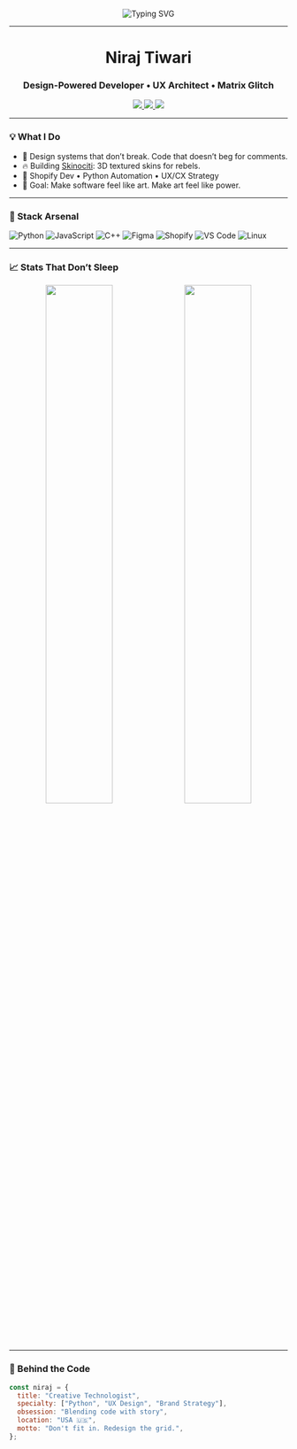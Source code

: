 <!-- Animated code typing effect -->
<p align="center">
  <img src="https://readme-typing-svg.demolab.com?font=Fira+Code&weight=700&size=22&pause=1000&color=36BCF7&center=true&vCenter=true&width=500&lines=Hello+World!;I'm+Niraj+Tiwari.;UX%2FUI+Designer+%2B+Python+Engineer.;Designing+code.+Coding+design.;Let's+break+the+template." alt="Typing SVG" />
</p>

---

<h1 align="center">Niraj Tiwari</h1>
<h3 align="center">Design-Powered Developer • UX Architect • Matrix Glitch</h3>

<p align="center">
  <a href="https://twitter.com/tniraj56" target="_blank">
    <img src="https://img.shields.io/twitter/follow/tniraj56?logo=twitter&style=for-the-badge" />
  </a>
  <a href="https://linkedin.com/in/tniraj" target="_blank">
    <img src="https://img.shields.io/badge/LinkedIn-Let's%20Connect-blue?style=for-the-badge&logo=linkedin" />
  </a>
  <img src="https://komarev.com/ghpvc/?username=niraj56&label=Profile%20Views&color=lightgray&style=flat" />
</p>

---

### 💡 What I Do

- 🔧 Design systems that don’t break. Code that doesn’t beg for comments.
- 🔥 Building [Skinociti](https://skinociti.com): 3D textured skins for rebels.
- 🤖 Shopify Dev • Python Automation • UX/CX Strategy
- 🎯 Goal: Make software feel like art. Make art feel like power.

---

### 🧰 Stack Arsenal

![Python](https://img.shields.io/badge/-Python-111?style=flat&logo=python)
![JavaScript](https://img.shields.io/badge/-JavaScript-111?style=flat&logo=javascript)
![C++](https://img.shields.io/badge/-C++-111?style=flat&logo=c%2b%2b)
![Figma](https://img.shields.io/badge/-Figma-111?style=flat&logo=figma)
![Shopify](https://img.shields.io/badge/-Shopify-111?style=flat&logo=shopify)
![VS Code](https://img.shields.io/badge/-VS%20Code-111?style=flat&logo=visualstudiocode)
![Linux](https://img.shields.io/badge/-Linux-111?style=flat&logo=linux)

---

### 📈 Stats That Don’t Sleep

<p align="center">
  <img src="https://github-readme-stats.vercel.app/api?username=niraj56&show_icons=true&theme=tokyonight" width="49%" />
  <img src="https://github-readme-stats.vercel.app/api/top-langs/?username=niraj56&layout=compact&theme=tokyonight" width="49%" />
</p>

---

### 🧬 Behind the Code

```js
const niraj = {
  title: "Creative Technologist",
  specialty: ["Python", "UX Design", "Brand Strategy"],
  obsession: "Blending code with story",
  location: "USA 🇺🇸",
  motto: "Don't fit in. Redesign the grid.",
};
